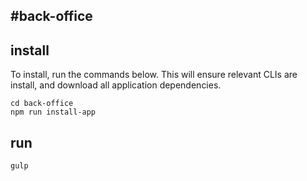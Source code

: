#back-office
---

## install   

To install, run the commands below.  This will ensure relevant CLIs are install, and download all application dependencies.

```
cd back-office    
npm run install-app
```

## run

```
gulp
```


